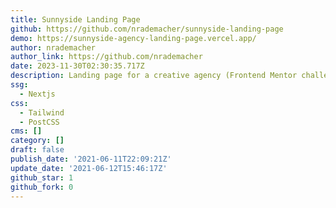 ```yaml
---
title: Sunnyside Landing Page
github: https://github.com/nrademacher/sunnyside-landing-page
demo: https://sunnyside-agency-landing-page.vercel.app/
author: nrademacher
author_link: https://github.com/nrademacher
date: 2023-11-30T02:30:35.717Z
description: Landing page for a creative agency (Frontend Mentor challenge)
ssg:
  - Nextjs
css:
  - Tailwind
  - PostCSS
cms: []
category: []
draft: false
publish_date: '2021-06-11T22:09:21Z'
update_date: '2021-06-12T15:46:17Z'
github_star: 1
github_fork: 0
---
```

